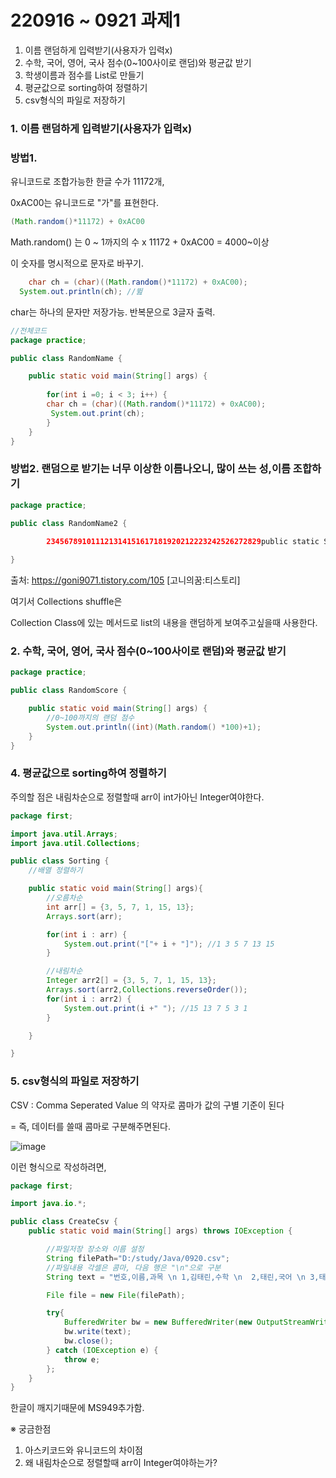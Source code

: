 # 220916 ~ 0921 과제1

1. 이름 랜덤하게 입력받기(사용자가 입력x)
2. 수학, 국어, 영어, 국사 점수(0~100사이로 랜덤)와 평균값 받기
3. 학생이름과 점수를 List로 만들기
4. 평균값으로 sorting하여 정렬하기
5. csv형식의 파일로 저장하기


### 1. 이름 랜덤하게 입력받기(사용자가 입력x)

### 방법1. 
유니코드로 조합가능한 한글 수가 11172개,

0xAC00는 유니코드로 "가"를 표현한다.

```java
(Math.random()*11172) + 0xAC00
```

Math.random() 는 0 ~ 1까지의 수 x 11172 + 0xAC00 = 4000~이상 

이 숫자를 명시적으로 문자로 바꾸기. 
```java
	char ch = (char)((Math.random()*11172) + 0xAC00);
  System.out.println(ch); //뛾
```
char는 하나의 문자만 저장가능. 반복문으로 3글자 출력.

```java
//전체코드
package practice;

public class RandomName {

	public static void main(String[] args) {
		
		for(int i =0; i < 3; i++) {
		char ch = (char)((Math.random()*11172) + 0xAC00);
		 System.out.print(ch);
		}
	}
}

```

### 방법2. 랜덤으로 받기는 너무 이상한 이름나오니, 많이 쓰는 성,이름 조합하기
```java
package practice;

public class RandomName2 {
	    
		234567891011121314151617181920212223242526272829public static String randomHangulName() {    List<String> 성 = Arrays.asList("김", "이", "박", "최", "정", "강", "조", "윤", "장", "임", "한", "오", "서", "신", "권", "황", "안",        "송", "류", "전", "홍", "고", "문", "양", "손", "배", "조", "백", "허", "유", "남", "심", "노", "정", "하", "곽", "성", "차", "주",        "우", "구", "신", "임", "나", "전", "민", "유", "진", "지", "엄", "채", "원", "천", "방", "공", "강", "현", "함", "변", "염", "양",        "변", "여", "추", "노", "도", "소", "신", "석", "선", "설", "마", "길", "주", "연", "방", "위", "표", "명", "기", "반", "왕", "금",        "옥", "육", "인", "맹", "제", "모", "장", "남", "탁", "국", "여", "진", "어", "은", "편", "구", "용");    List<String> 이름 = Arrays.asList("가", "강", "건", "경", "고", "관", "광", "구", "규", "근", "기", "길", "나", "남", "노", "누", "다",        "단", "달", "담", "대", "덕", "도", "동", "두", "라", "래", "로", "루", "리", "마", "만", "명", "무", "문", "미", "민", "바", "박",        "백", "범", "별", "병", "보", "빛", "사", "산", "상", "새", "서", "석", "선", "설", "섭", "성", "세", "소", "솔", "수", "숙", "순",        "숭", "슬", "승", "시", "신", "아", "안", "애", "엄", "여", "연", "영", "예", "오", "옥", "완", "요", "용", "우", "원", "월", "위",        "유", "윤", "율", "으", "은", "의", "이", "익", "인", "일", "잎", "자", "잔", "장", "재", "전", "정", "제", "조", "종", "주", "준",        "중", "지", "진", "찬", "창", "채", "천", "철", "초", "춘", "충", "치", "탐", "태", "택", "판", "하", "한", "해", "혁", "현", "형",        "혜", "호", "홍", "화", "환", "회", "효", "훈", "휘", "희", "운", "모", "배", "부", "림", "봉", "혼", "황", "량", "린", "을", "비",        "솜", "공", "면", "탁", "온", "디", "항", "후", "려", "균", "묵", "송", "욱", "휴", "언", "령", "섬", "들", "견", "추", "걸", "삼",        "열", "웅", "분", "변", "양", "출", "타", "흥", "겸", "곤", "번", "식", "란", "더", "손", "술", "훔", "반", "빈", "실", "직", "흠",        "흔", "악", "람", "뜸", "권", "복", "심", "헌", "엽", "학", "개", "롱", "평", "늘", "늬", "랑", "얀", "향", "울", "련");    Collections.shuffle(성);    Collections.shuffle(이름);    return 성.get(0) + 이름.get(0) + 이름.get(1);  }   public static void main(String[] args) {    for (int i = 0; i < 100; i++) {      if (i % 10 == 0) {        System.out.println();      }      System.out.print(randomHangulName() + ", ");    }

} 

```
출처: https://goni9071.tistory.com/105 [고니의꿈:티스토리]

여기서 Collections shuffle은 

Collection Class에 있는 메서드로 list의 내용을 랜덤하게 보여주고싶을때 사용한다.

### 2. 수학, 국어, 영어, 국사 점수(0~100사이로 랜덤)와 평균값 받기

```java
package practice;

public class RandomScore {

	public static void main(String[] args) {
		//0~100까지의 랜덤 점수
		System.out.println((int)(Math.random() *100)+1);
	}
}

```

### 4. 평균값으로 sorting하여 정렬하기
주의할 점은 내림차순으로 정렬할때 arr이 int가아닌 Integer여야한다.
```java
package first;

import java.util.Arrays;
import java.util.Collections;

public class Sorting {
    //배열 정렬하기

    public static void main(String[] args){
        //오름차순
        int arr[] = {3, 5, 7, 1, 15, 13};
        Arrays.sort(arr);

        for(int i : arr) {
            System.out.print("["+ i + "]"); //1 3 5 7 13 15
        }

        //내림차순
        Integer arr2[] = {3, 5, 7, 1, 15, 13};
        Arrays.sort(arr2,Collections.reverseOrder());
        for(int i : arr2) {
            System.out.print(i +" "); //15 13 7 5 3 1 
        }

    }

}

```
### 5. csv형식의 파일로 저장하기

CSV : Comma Seperated Value 의 약자로 콤마가 값의 구별 기준이 된다 

= 즉, 데이터를 쓸때 콤마로 구분해주면된다.

![image](https://user-images.githubusercontent.com/85108615/191171820-f49cc480-ea62-4937-8ee9-400753982ac8.png)

이런 형식으로 작성하려면,

```java
package first;

import java.io.*;

public class CreateCsv {
    public static void main(String[] args) throws IOException {

        //파일저장 장소와 이름 설정
        String filePath="D:/study/Java/0920.csv";
        //파일내용 각셀은 콤마, 다음 행은 "\n"으로 구분
        String text = "번호,이름,과목 \n 1,김태린,수학 \n  2,태린,국어 \n 3,태린이,영어";

        File file = new File(filePath);

        try{
            BufferedWriter bw = new BufferedWriter(new OutputStreamWriter(new FileOutputStream(filePath),"MS949"));
            bw.write(text);
            bw.close();
        } catch (IOException e) {
            throw e;
        };
    }
}


```

한글이 깨지기때문에 MS949추가함.


※ 궁금한점
1. 아스키코드와 유니코드의 차이점
2. 왜 내림차순으로 정렬할때 arr이 Integer여야하는가?


